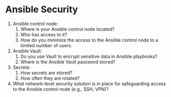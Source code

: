 # Ansible Security

1. Ansible control node:
    1. Where is your Ansible control node located?
    1. Who has access to it?
    1. How do you minimize the access to the Ansible control node to a limited number of users.
1. Ansible Vault:
    1. Do you use Vault to encrypt sensitive data in Ansible playbooks?
    1. Where is the Ansible Vault password stored?
1. Secrets:
    1. How secrets are stored?
    1. How often they are rotated?
1. What network-level security solution is in place for safeguarding access to the Ansible control node (e.g., SSH, VPN)?
